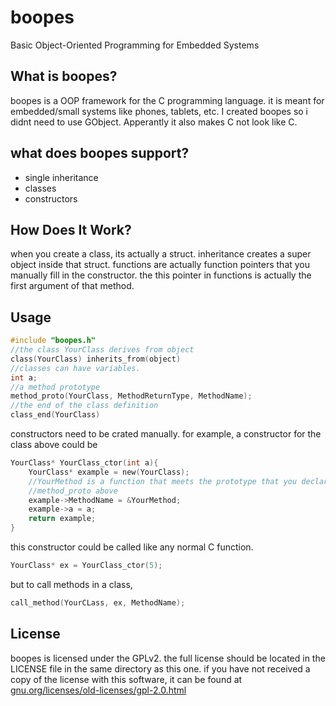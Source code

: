 # boopes
Basic Object-Oriented Programming for Embedded Systems 
## What is boopes?

boopes is a OOP framework for the C programming language. 
it is meant for embedded/small systems like phones, tablets, etc. 
I created boopes so i didnt need to use GObject.
Apperantly it also makes C not look like C.

## what does boopes support?

- single inheritance
- classes
- constructors

## How Does It Work?
when you create a class, its actually a struct. inheritance creates a super object inside that struct. functions are actually function pointers that you manually fill in the constructor. the this pointer in functions is actually the first argument of that method.

## Usage

```c
#include "boopes.h"
//the class YourClass derives from object
class(YourClass) inherits_from(object)
//classes can have variables.
int a;
//a method prototype
method_proto(YourClass, MethodReturnType, MethodName);
//the end of the class definition
class_end(YourClass)
```
constructors need to be crated manually. for example, a constructor for the class above could be
```c
YourClass* YourClass_ctor(int a){
    YourClass* example = new(YourClass);
    //YourMethod is a function that meets the prototype that you declared in the 
    //method_proto above
    example->MethodName = &YourMethod;
    example->a = a;
    return example;
}
```
this constructor could be called like any normal C function.
```c
YourClass* ex = YourClass_ctor(5);
```
but to call methods in a class, 
```c
call_method(YourCLass, ex, MethodName);
```

## License
boopes is licensed under the GPLv2. the full license should be located in the LICENSE file in the same directory as this one. if you have not received a copy of the license with this software, it can be found at [gnu.org/licenses/old-licenses/gpl-2.0.html](https://www.gnu.org/licenses/old-licenses/gpl-2.0.html)